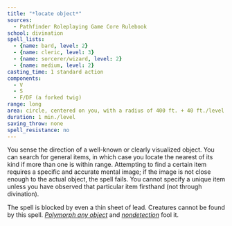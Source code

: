 ```yaml
---
title: "*locate object*"
sources:
  - Pathfinder Roleplaying Game Core Rulebook
school: divination
spell_lists:
  - {name: bard, level: 2}
  - {name: cleric, level: 3}
  - {name: sorcerer/wizard, level: 2}
  - {name: medium, level: 2}
casting_time: 1 standard action
components:
  - V
  - S
  - F/DF (a forked twig)
range: long
area: circle, centered on you, with a radius of 400 ft. + 40 ft./level
duration: 1 min./level
saving_throw: none
spell_resistance: no
---
```


You sense the direction of a well-known or clearly visualized object. You can search for general items, in which case you locate the nearest of its kind if more than one is within range. Attempting to find a certain item requires a specific and accurate mental image; if the image is not close enough to the actual object, the spell fails. You cannot specify a unique item unless you have observed that particular item firsthand (not through divination).

The spell is blocked by even a thin sheet of lead. Creatures cannot be found by this spell. [*Polymorph any object*](/spells/polymorph-any-object/) and [*nondetection*](/spells/nondetection/) fool it.

